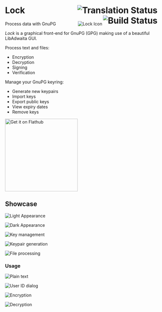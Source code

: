 # Lock [<img align="right" alt="Translation Status" src="https://hosted.weblate.org/widget/Lock/Application/svg-badge.svg">](https://hosted.weblate.org/engage/Lock/) [<img align="right" alt="Build Status" src="https://github.com/konstantintutsch/Lock/actions/workflows/build.yaml/badge.svg">](https://github.com/konstantintutsch/Lock/actions/workflows/build.yaml)

<img align="right" alt="Lock Icon" src="data/icons/com.konstantintutsch.Lock.svg">

Process data with GnuPG

_Lock_ is a graphical front-end for GnuPG (GPG) making use of a beautiful LibAdwaita GUI.

Process text and files:

- Encryption
- Decryption
- Signing
- Verification

Manage your GnuPG keyring:

- Generate new keypairs
- Import keys
- Export public keys
- View expiry dates
- Remove keys

<a href="https://flathub.org/apps/com.konstantintutsch.Lock"><img width="240" alt="Get it on Flathub" src="https://flathub.org/api/badge?locale=en"></a>

## Showcase

![Light Appearance](data/com.konstantintutsch.Lock.Screenshot.Light.png)

![Dark Appearance](data/com.konstantintutsch.Lock.Screenshot.Dark.png)

![Key management](data/com.konstantintutsch.Lock.Screenshot.Key.png)

![Keypair generation](data/com.konstantintutsch.Lock.Screenshot.Generate.png)

![File processing](data/com.konstantintutsch.Lock.Screenshot.File.png)

### Usage

![Plain text](data/com.konstantintutsch.Lock.Screenshot.Showcase.1Text.png)

![User ID dialog](data/com.konstantintutsch.Lock.Screenshot.Showcase.2UID.png)

![Encryption](data/com.konstantintutsch.Lock.Screenshot.Showcase.3Encrypted.png)

![Decryption](data/com.konstantintutsch.Lock.Screenshot.Showcase.4Decrypted.png)
